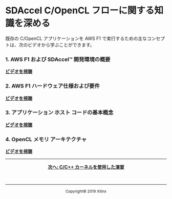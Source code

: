 # SDAccel C/OpenCL フローに関する知識を深める

既存の C/OpenCL アプリケーションを AWS F1 で実行するための主なコンセプトは、次のビデオから学ぶことができます。

### 1\. AWS F1 および SDAccel™ 開発環境の概要

[**ビデオを視聴**](https://japan.xilinx.com/video/software/developing-on-aws-f1-with-sdaccel-and-rtl-kernels-part1.html)

### 2\. AWS F1 ハードウェア仕様および要件

[**ビデオを視聴**](https://japan.xilinx.com/video/software/developing-on-aws-f1-with-sdaccel-and-rtl-kernels-part2.html)

### 3\. アプリケーション ホスト コードの基本概念

[**ビデオを視聴**](https://japan.xilinx.com/video/hardware/concepts-of-application-host-code.html)

### 4\. OpenCL メモリ アーキテクチャ

[**ビデオを視聴**](https://japan.xilinx.com/video/hardware/opencl-memory-architecture.html)

<hr/>
<p align="center"><b><a href="STEP4.md">次へ: C/C++ カーネルを使用した演習</a></b></p><br><hr/>
<p align="center"><sup>Copyright&copy; 2019 Xilinx</sup></p>
